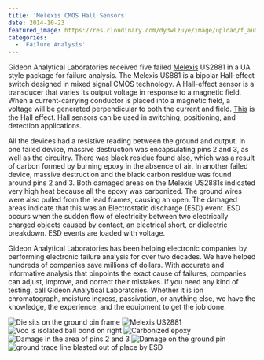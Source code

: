 ```yaml
---
title: 'Melexis CMOS Hall Sensors'
date: 2014-10-23
featured_image: https://res.cloudinary.com/dy3wlzuye/image/upload/f_auto,c_scale,w_250/v1/GideonLabs/Die-sits-on-the-ground-pin-frame.jpg
categories:
  - 'Failure Analysis'
---
```


Gideon Analytical Laboratories received five failed [Melexis](http://www.melexis.com/Hall-Effect-Sensor-ICs/Hall-Effect-Bipolar-Switches/US2881-141.aspx) US2881 in a UA style package for failure analysis. The Melexis US881 is a bipolar Hall-effect switch designed in mixed signal CMOS technology. A Hall-effect sensor is a transducer that varies its output voltage in response to a magnetic field. When a current-carrying conductor is placed into a magnetic field, a voltage will be generated perpendicular to both the current and field. [This](http://sensing.honeywell.com/index.php?ci_id=47847) is the Hall effect. Hall sensors can be used in switching, positioning, and detection applications.

All the devices had a resistive reading between the ground and output. In one failed device, massive destruction was encapsulating pins 2 and 3, as well as the circuitry. There was black residue found also, which was a result of carbon formed by burning epoxy in the absence of air. In another failed device, massive destruction and the black carbon residue was found around pins 2 and 3. Both damaged areas on the Melexis US2881s indicated very high heat because all the epoxy was carbonized. The ground wires were also pulled from the lead frames, causing an open. The damaged areas indicate that this was an Electrostatic discharge (ESD) event. ESD occurs when the sudden flow of electricity between two electrically charged objects caused by contact, an electrical short, or dielectric breakdown. ESD events are loaded with voltage.

Gideon Analytical Laboratories has been helping electronic companies by performing electronic failure analysis for over two decades. We have helped hundreds of companies save millions of dollars. With accurate and informative analysis that pinpoints the exact cause of failures, companies can adjust, improve, and correct their mistakes. If you need any kind of testing, call Gideon Analytical Laboratories. Whether it is ion chromatograph, moisture ingress, passivation, or anything else, we have the knowledge, the experience, and the equipment to get the job done.

![Die sits on the ground pin frame](https://res.cloudinary.com/dy3wlzuye/image/upload/f_auto,c_scale,w_300/GideonLabs/Die-sits-on-the-ground-pin-frame.jpg 'Die sits on the ground pin frame')
![Melexis US2881](https://res.cloudinary.com/dy3wlzuye/image/upload/f_auto,c_scale,w_300/GideonLabs/Melexis-US2881.jpg 'Melexis US2881')
![Vcc is isolated ball bond on right](https://res.cloudinary.com/dy3wlzuye/image/upload/f_auto,c_scale,w_300/GideonLabs/Vcc-is-isolated-ball-bond-on-right.jpg 'Vcc is isolated ball bond on right')
![Carbonized epoxy](https://res.cloudinary.com/dy3wlzuye/image/upload/f_auto,c_scale,w_300/GideonLabs/Carbonized-expoxy.jpg 'Carbonized epoxy')
![Damage in the area of pins 2 and 3](https://res.cloudinary.com/dy3wlzuye/image/upload/f_auto,c_scale,w_300/GideonLabs/Damage-in-the-area-of-pins-2-and-3.jpg 'Damage in the area of pins 2 and 3')
![Damage on the ground pin](https://res.cloudinary.com/dy3wlzuye/image/upload/f_auto,c_scale,w_300/GideonLabs/Damage-on-the-ground-pin.jpg 'Damage on the ground pin')
![ground trace line blasted out of place by ESD](https://res.cloudinary.com/dy3wlzuye/image/upload/f_auto,c_scale,w_300/GideonLabs/ground-trace-line-blasted-out-of-place-by-ESD.jpg 'ground trace line blasted out of place by ESD')
